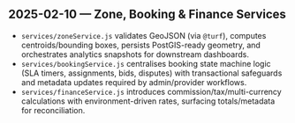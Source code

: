 ## 2025-02-10 — Zone, Booking & Finance Services
- `services/zoneService.js` validates GeoJSON (via `@turf`), computes centroids/bounding boxes, persists PostGIS-ready geometry, and orchestrates analytics snapshots for downstream dashboards.
- `services/bookingService.js` centralises booking state machine logic (SLA timers, assignments, bids, disputes) with transactional safeguards and metadata updates required by admin/provider workflows.
- `services/financeService.js` introduces commission/tax/multi-currency calculations with environment-driven rates, surfacing totals/metadata for reconciliation.
